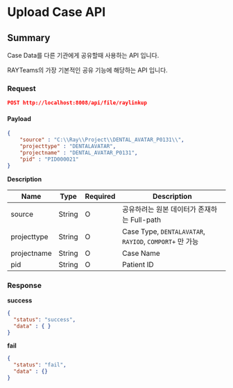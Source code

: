 # Upload Case API

## Summary

Case Data를 다른 기관에게 공유할때 사용하는 API 입니다.

RAYTeams의 가장 기본적인 공유 기능에 해당하는 API 입니다.

### Request

```JSON
POST http://localhost:8008/api/file/raylinkup
```

#### Payload

```JSON
{
    "source" : "C:\\Ray\\Project\\DENTAL_AVATAR_P0131\\",
    "projecttype" : "DENTALAVATAR",
    "projectname" : "DENTAL_AVATAR_P0131",
    "pid" : "PID000021"
}
```

**Description**

| Name | Type | Required | Description |
| --- | --- | --- | --- |
| source | String | O | 공유하려는 원본 데이터가 존재하는 Full-path |
| projecttype | String | O  | Case Type, ```DENTALAVATAR```, ```RAYIOD```, ```COMPORT+``` 만 가능  |
| projectname | String | O  | Case Name  |
| pid | String | O  | Patient ID  |

### Response

**success**

```JSON
{
  "status": "success",
  "data" : { }
}
```

**fail**

```JSON
{
  "status": "fail",
  "data" : {}
}
```